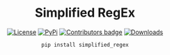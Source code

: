 <div align="center">
  
# Simplified RegEx

[![License](https://img.shields.io/badge/License-MIT-blue)](https://github.com/D-I-Projects/simplified_regex#license)  [![PyPi](https://img.shields.io/badge/PyPi%20Link-FFFF00)](https://pypi.org/project/simplified_regex/)  <a href="https://github.com/D-I-Projects/diec/blob/master/CONTRIBUTING.md"> <img src="https://img.shields.io/github/contributors-anon/D-I-Projects/simplified_regex" alt="Contributors badge" /></a>  [![Downloads](https://static.pepy.tech/badge/simplified_regex)](https://pepy.tech/project/simplified_regex)

```pip install simplified_regex``` 

</div>
